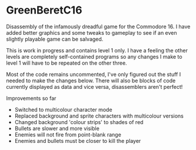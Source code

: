 # GreenBeretC16
Disassembly of the infamously dreadful game for the Commodore 16. I have added better graphics and some tweaks to gameplay to see if an even slightly playable game can be salvaged.

This is work in progress and contains level 1 only. I have a feeling the other levels are completely self-contained programs so any changes I make to level 1 will have to be repeated on the other three.

Most of the code remains uncommented, I've only figured out the stuff I needed to make the changes below. There will also be blocks of code currently displayed as data and vice versa, disassemblers aren't perfect!

Improvements so far

* Switched to multicolour character mode
* Replaced background and sprite characters with multicolour versions
* Changed background 'colour strips' to shades of red
* Bullets are slower and more visible
* Enemies will not fire from point-blank range
* Enemies and bullets must be closer to kill the player

